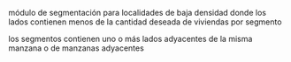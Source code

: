 módulo de segmentación para localidades de baja densidad
donde los lados contienen menos de la cantidad deseada de viviendas por segmento

los segmentos contienen uno o más lados adyacentes de la misma manzana o de manzanas adyacentes
